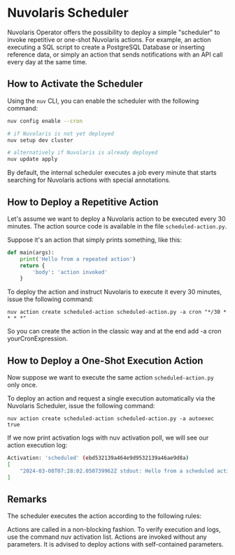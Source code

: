 # Nuvolaris Scheduler

Nuvolaris Operator offers the possibility to deploy a simple "scheduler" to invoke repetitive or one-shot Nuvolaris actions. For example, an action executing a SQL script to create a PostgreSQL Database or inserting reference data, or simply an action that sends notifications with an API call every day at the same time.

## How to Activate the Scheduler

Using the `nuv` CLI, you can enable the scheduler with the following command:

```bash
nuv config enable --cron

# if Nuvolaris is not yet deployed
nuv setup dev cluster

# alternatively if Nuvolaris is already deployed
nuv update apply

```

By default, the internal scheduler executes a job every minute that starts searching for Nuvolaris actions with special annotations.

## How to Deploy a Repetitive Action

Let's assume we want to deploy a Nuvolaris action to be executed every 30 minutes. The action source code is available in the file `scheduled-action.py`.

Suppose it's an action that simply prints something, like this:

```python
def main(args): 
    print('Hello from a repeated action')
    return {
        'body': 'action invoked'
    }
```

To deploy the action and instruct Nuvolaris to execute it every 30 minutes, issue the following command:

`nuv action create scheduled-action scheduled-action.py -a cron "*/30 * * * *"`

So you can create the action in the classic way and at the end add -a cron yourCronExpression.

## How to Deploy a One-Shot Execution Action

Now suppose we want to execute the same action `scheduled-action.py` only once.

To deploy an action and request a single execution automatically via the Nuvolaris Scheduler, issue the following command:

 `nuv action create scheduled-action scheduled-action.py -a autoexec true`

If we now print activation logs with nuv activation poll, we will see our action execution log:

```bash
Activation: 'scheduled' (ebd532139a464e9d9532139a46ae9d8a)
[
    "2024-03-08T07:28:02.050739962Z stdout: Hello from a scheduled action"
]
```

## Remarks

The scheduler executes the action according to the following rules:

Actions are called in a non-blocking fashion. To verify execution and logs, use the command nuv activation list.
Actions are invoked without any parameters. It is advised to deploy actions with self-contained parameters.
